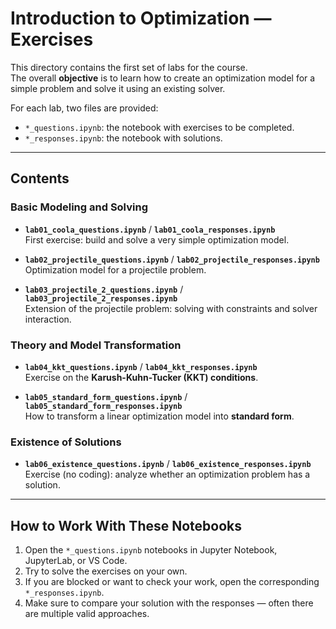# Introduction to Optimization — Exercises

This directory contains the first set of labs for the course.  
The overall **objective** is to learn how to create an optimization model for a simple problem and solve it using an existing solver.  

For each lab, two files are provided:  
- `*_questions.ipynb`: the notebook with exercises to be completed.  
- `*_responses.ipynb`: the notebook with solutions.  

---

## Contents

### Basic Modeling and Solving
- **`lab01_coola_questions.ipynb`** / **`lab01_coola_responses.ipynb`**  
  First exercise: build and solve a very simple optimization model.  

- **`lab02_projectile_questions.ipynb`** / **`lab02_projectile_responses.ipynb`**  
  Optimization model for a projectile problem.  

- **`lab03_projectile_2_questions.ipynb`** / **`lab03_projectile_2_responses.ipynb`**  
  Extension of the projectile problem: solving with constraints and solver interaction.  

### Theory and Model Transformation
- **`lab04_kkt_questions.ipynb`** / **`lab04_kkt_responses.ipynb`**  
  Exercise on the **Karush-Kuhn-Tucker (KKT) conditions**.  

- **`lab05_standard_form_questions.ipynb`** / **`lab05_standard_form_responses.ipynb`**  
  How to transform a linear optimization model into **standard form**.  

### Existence of Solutions
- **`lab06_existence_questions.ipynb`** / **`lab06_existence_responses.ipynb`**  
  Exercise (no coding): analyze whether an optimization problem has a solution.  

---

## How to Work With These Notebooks

1. Open the `*_questions.ipynb` notebooks in Jupyter Notebook, JupyterLab, or VS Code.  
2. Try to solve the exercises on your own.  
3. If you are blocked or want to check your work, open the corresponding `*_responses.ipynb`.  
4. Make sure to compare your solution with the responses — often there are multiple valid approaches.  


